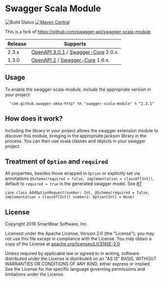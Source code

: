 # Swagger Scala Module

![Build Status](https://github.com/swagger-akka-http/swagger-scala-module/actions/workflows/ci.yml/badge.svg)
[![Maven Central](https://maven-badges.herokuapp.com/maven-central/com.github.swagger-akka-http/swagger-scala-module_2.13/badge.svg?style=plastic)](https://maven-badges.herokuapp.com/maven-central/com.github.swagger-akka-http/swagger-scala-module_2.13)

This is a fork of https://github.com/swagger-api/swagger-scala-module.

| Release | Supports |
| ------- | -------- |
| 2.3.x | [OpenAPI 3.0.1](https://github.com/OAI/OpenAPI-Specification) / [Swagger-Core](https://github.com/swagger-api/swagger-core) 2.0.x. |
| 1.3.0 | [OpenAPI 2](https://swagger.io/specification/v2/) / [Swagger-Core](https://github.com/swagger-api/swagger-core) 1.6.x. |

## Usage
To enable the swagger-scala-module, include the appropriate version in your project:

```
  "com.github.swagger-akka-http" %% "swagger-scala-module" % "2.3.1"
```

## How does it work?
Including the library in your project allows the swagger extension module to discover this module, bringing in the appropriate jackson library in the process.  You can then use scala classes and objects in your swagger project.

## Treatment of `Option` and `required`
All properties, besides those wrapped in `Option` or explicitly set via annotations `@Schema(required = false, implementation = classOf[Int])`, default to `required = true`  in the generated swagger model. See [#7](https://github.com/swagger-api/swagger-scala-module/issues/7)

```
case class AddOptionRequest(number: Int, @Schema(required = false, implementation = classOf[Int]) number2: Option[Int] = None)
```

License
-------

Copyright 2016 SmartBear Software, Inc.

Licensed under the Apache License, Version 2.0 (the "License");
you may not use this file except in compliance with the License.
You may obtain a copy of the License at [apache.org/licenses/LICENSE-2.0](http://www.apache.org/licenses/LICENSE-2.0)

Unless required by applicable law or agreed to in writing, software
distributed under the License is distributed on an "AS IS" BASIS,
WITHOUT WARRANTIES OR CONDITIONS OF ANY KIND, either express or implied.
See the License for the specific language governing permissions and
limitations under the License.
